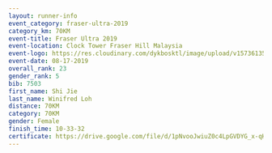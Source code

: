 ```yaml
---
layout: runner-info 
event_category: fraser-ultra-2019 
category_km: 70KM 
event-title: Fraser Ultra 2019 
event-location: Clock Tower Fraser Hill Malaysia 
event-logo: https://res.cloudinary.com/dykbosktl/image/upload/v1573613535/Logo/logo_mfst7w.jpg
event-date: 08-17-2019 
overall_rank: 23
gender_rank: 5
bib: 7503
first_name: Shi Jie
last_name: Winifred Loh
distance: 70KM
category: 70KM
gender: Female
finish_time: 10-33-32
certificate: https://drive.google.com/file/d/1pNvooJwiuZ0c4LpGVDYG_x-qHXHZy4aR/view?usp=sharing
---
```

